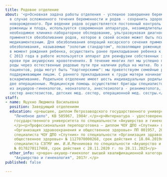 ```yaml
---
title: Родовое отделение
about: '<p>Основная задача работы отделения - успешное завершение беременности родами,
  в случае осложненного течения беременности и родов - сохранить здоровье матери и
  новорожденного. При ведении родов осуществляется постоянный контроль за состоянием
  роженицы и плода, используется современная аппаратура, незамедлительно проводиться
  необходимое клинико-лабораторное обследование, ультразвуковая диагностика. Широко
  применятся обезболивание родов, которое в своей основе может быть психопрофилактическим,
  медикаментозным. Для обезболивания операций кесарского сечения применяются методы
  обезболивания, называемые "золотым стандартом", позволяющие роженице "присутствовать"
  в момент рождения ребенка, осуществить ранее прикладывание ребенка к груди матери.
  С 2013 года в работе используется аппарат для реинфузии собственных эритроцитов
  крови при акушерских кровотечениях. В течение многих лет мы успешно поддерживаем
  роды через естественные родовые пути при наличии рубца на матке. По желанию наших
  пациентов, роды могут быть "партнерскими": мы приветствуем семейные роды, роды с
  поддерживающим лицом. С раннего прикладывания к груди матери начинается грудное
  вскармливание. Родильное отделение имеет шесть индивидуальных родильных залов и
  две операционные. Медицинскую помощь осуществляют бригады специалистов, состоящие
  из акушеров-гинекологов, неонатолога, анестезиолога - реаниматолога, акушерок, мед.
  сестер анестезистов, детских мед. сестер, операционной мед. сестры.</p>'
staff:
- name: Яцухно Людмила Васильевна
  position: Заведующий отделением
  education: <p>высшее, диплом Петрозаводского государственного университета по специальности
    "Лечебное дело", КВ 505967, 1984г.</p><p>Интернатура - удостоверение Петрозаводского
    государственного университета по специальности «Акушерство и гинекология», 1985г.
    </p><p>Профессиональная переподготовка – диплом ЧОУ ДПО «Спутник» по специальности
    «Организация здравоохранения и общественное здоровье» ПП 001957, 2019г.</p><p>Сертификат
    специалиста ЧОУ ДПО «Спутник» по специальности «Организация здравоохранения и
    общественное здоровье» № 1127070000268, срок действия с 18.04.2019г. по 18.04.2024г.</p><p>Сертификат
    специалиста СЗГМУ им. И.И.Мечникова по специальности «Акушерство и гинекология»
    № 0178270117468, срок действия с 28.11.2020 г. по 28.11.2025</p>
  other_info: <p>врач-акушер-гинеколог высшей квалификационной категории по специальности
    "Акушерство и гинекология", 2017г.</p>
published: false

---
```

